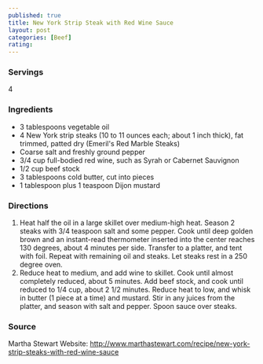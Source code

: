 ```yaml
---
published: true
title: New York Strip Steak with Red Wine Sauce
layout: post
categories: [Beef]
rating: 
---
```

### Servings
4

### Ingredients
- 3 tablespoons vegetable oil
- 4 New York strip steaks (10 to 11 ounces each; about 1 inch thick), fat trimmed, patted dry (Emeril's Red Marble Steaks)
- Coarse salt and freshly ground pepper
- 3/4 cup full-bodied red wine, such as Syrah or Cabernet Sauvignon
- 1/2 cup beef stock
- 3 tablespoons cold butter, cut into pieces
- 1 tablespoon plus 1 teaspoon Dijon mustard




### Directions
1. Heat half the oil in a large skillet over medium-high heat. Season 2 steaks with 3/4 teaspoon salt and some pepper. Cook until deep golden brown and an instant-read thermometer inserted into the center reaches 130 degrees, about 4 minutes per side. Transfer to a platter, and tent with foil. Repeat with remaining oil and steaks. Let steaks rest in a 250 degree oven.
2. Reduce heat to medium, and add wine to skillet. Cook until almost completely reduced, about 5 minutes. Add beef stock, and cook until reduced to 1/4 cup, about 2 1/2 minutes. Reduce heat to low, and whisk in butter (1 piece at a time) and mustard. Stir in any juices from the platter, and season with salt and pepper. Spoon sauce over steaks.

### Source
Martha Stewart Website: http://www.marthastewart.com/recipe/new-york-strip-steaks-with-red-wine-sauce
